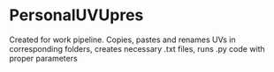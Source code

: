 # PersonalUVUpres
Created for work pipeline. Copies, pastes and renames UVs in corresponding folders, creates necessary .txt files, runs .py code with proper parameters
